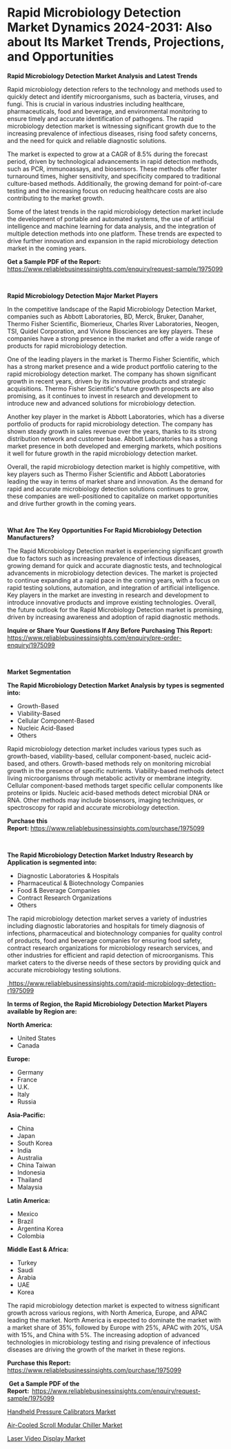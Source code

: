 <p><h1>Rapid Microbiology Detection Market Dynamics 2024-2031: Also about Its Market Trends, Projections, and Opportunities</h1></p><p><strong>Rapid Microbiology Detection Market Analysis and Latest Trends</strong></p>
<p><p>Rapid microbiology detection refers to the technology and methods used to quickly detect and identify microorganisms, such as bacteria, viruses, and fungi. This is crucial in various industries including healthcare, pharmaceuticals, food and beverage, and environmental monitoring to ensure timely and accurate identification of pathogens. The rapid microbiology detection market is witnessing significant growth due to the increasing prevalence of infectious diseases, rising food safety concerns, and the need for quick and reliable diagnostic solutions.</p><p>The market is expected to grow at a CAGR of 8.5% during the forecast period, driven by technological advancements in rapid detection methods, such as PCR, immunoassays, and biosensors. These methods offer faster turnaround times, higher sensitivity, and specificity compared to traditional culture-based methods. Additionally, the growing demand for point-of-care testing and the increasing focus on reducing healthcare costs are also contributing to the market growth.</p><p>Some of the latest trends in the rapid microbiology detection market include the development of portable and automated systems, the use of artificial intelligence and machine learning for data analysis, and the integration of multiple detection methods into one platform. These trends are expected to drive further innovation and expansion in the rapid microbiology detection market in the coming years.</p></p>
<p><strong>Get a Sample PDF of the Report:&nbsp;</strong> <a href="https://www.reliablebusinessinsights.com/enquiry/request-sample/1975099">https://www.reliablebusinessinsights.com/enquiry/request-sample/1975099</a></p>
<p>&nbsp;</p>
<p><strong>Rapid Microbiology Detection Major Market Players</strong></p>
<p><p>In the competitive landscape of the Rapid Microbiology Detection Market, companies such as Abbott Laboratories, BD, Merck, Bruker, Danaher, Thermo Fisher Scientific, Biomerieux, Charles River Laboratories, Neogen, TSI, Quidel Corporation, and Vivione Biosciences are key players. These companies have a strong presence in the market and offer a wide range of products for rapid microbiology detection.</p><p>One of the leading players in the market is Thermo Fisher Scientific, which has a strong market presence and a wide product portfolio catering to the rapid microbiology detection market. The company has shown significant growth in recent years, driven by its innovative products and strategic acquisitions. Thermo Fisher Scientific's future growth prospects are also promising, as it continues to invest in research and development to introduce new and advanced solutions for microbiology detection.</p><p>Another key player in the market is Abbott Laboratories, which has a diverse portfolio of products for rapid microbiology detection. The company has shown steady growth in sales revenue over the years, thanks to its strong distribution network and customer base. Abbott Laboratories has a strong market presence in both developed and emerging markets, which positions it well for future growth in the rapid microbiology detection market.</p><p>Overall, the rapid microbiology detection market is highly competitive, with key players such as Thermo Fisher Scientific and Abbott Laboratories leading the way in terms of market share and innovation. As the demand for rapid and accurate microbiology detection solutions continues to grow, these companies are well-positioned to capitalize on market opportunities and drive further growth in the coming years.</p></p>
<p>&nbsp;</p>
<p><strong>What Are The Key Opportunities For Rapid Microbiology Detection Manufacturers?</strong></p>
<p><p>The Rapid Microbiology Detection market is experiencing significant growth due to factors such as increasing prevalence of infectious diseases, growing demand for quick and accurate diagnostic tests, and technological advancements in microbiology detection devices. The market is projected to continue expanding at a rapid pace in the coming years, with a focus on rapid testing solutions, automation, and integration of artificial intelligence. Key players in the market are investing in research and development to introduce innovative products and improve existing technologies. Overall, the future outlook for the Rapid Microbiology Detection market is promising, driven by increasing awareness and adoption of rapid diagnostic methods.</p></p>
<p><strong>Inquire or Share Your Questions If Any Before Purchasing This Report:</strong> <a href="https://www.reliablebusinessinsights.com/enquiry/pre-order-enquiry/1975099">https://www.reliablebusinessinsights.com/enquiry/pre-order-enquiry/1975099</a></p>
<p>&nbsp;</p>
<p><strong>Market Segmentation</strong></p>
<p><strong>The Rapid Microbiology Detection Market Analysis by types is segmented into:</strong></p>
<p><ul><li>Growth-Based</li><li>Viability-Based</li><li>Cellular Component-Based</li><li>Nucleic Acid-Based</li><li>Others</li></ul></p>
<p><p>Rapid microbiology detection market includes various types such as growth-based, viability-based, cellular component-based, nucleic acid-based, and others. Growth-based methods rely on monitoring microbial growth in the presence of specific nutrients. Viability-based methods detect living microorganisms through metabolic activity or membrane integrity. Cellular component-based methods target specific cellular components like proteins or lipids. Nucleic acid-based methods detect microbial DNA or RNA. Other methods may include biosensors, imaging techniques, or spectroscopy for rapid and accurate microbiology detection.</p></p>
<p><strong>Purchase this Report:&nbsp;</strong><a href="https://www.reliablebusinessinsights.com/purchase/1975099">https://www.reliablebusinessinsights.com/purchase/1975099</a></p>
<p>&nbsp;</p>
<p><strong>The Rapid Microbiology Detection Market Industry Research by Application is segmented into:</strong></p>
<p><ul><li>Diagnostic Laboratories & Hospitals</li><li>Pharmaceutical & Biotechnology Companies</li><li>Food & Beverage Companies</li><li>Contract Research Organizations</li><li>Others</li></ul></p>
<p><p>The rapid microbiology detection market serves a variety of industries including diagnostic laboratories and hospitals for timely diagnosis of infections, pharmaceutical and biotechnology companies for quality control of products, food and beverage companies for ensuring food safety, contract research organizations for microbiology research services, and other industries for efficient and rapid detection of microorganisms. This market caters to the diverse needs of these sectors by providing quick and accurate microbiology testing solutions.</p></p>
<p><a href="https://www.reliablebusinessinsights.com/rapid-microbiology-detection-r1975099">&nbsp;https://www.reliablebusinessinsights.com/rapid-microbiology-detection-r1975099</a></p>
<p><strong>In terms of Region, the Rapid Microbiology Detection Market Players available by Region are:</strong></p>
<p>
    <p> <strong> North America: </strong>
        <ul>
            <li>United States</li>
            <li>Canada</li>
        </ul>
        </p> 
    <p> <strong> Europe: </strong>
        <ul>
            <li>Germany</li>
            <li>France</li>
            <li>U.K.</li>
            <li>Italy</li>
            <li>Russia</li>
        </ul>
        </p> 
    <p> <strong> Asia-Pacific: </strong>
        <ul>
            <li>China</li>
            <li>Japan</li>
            <li>South Korea</li>
            <li>India</li>
            <li>Australia</li>
            <li>China Taiwan</li>
            <li>Indonesia</li>
            <li>Thailand</li>
            <li>Malaysia</li>
        </ul>
        </p> 
    <p> <strong> Latin America: </strong>
        <ul>
            <li>Mexico</li>
            <li>Brazil</li>
            <li>Argentina Korea</li>
            <li>Colombia</li>
        </ul>
        </p> 
    <p> <strong> Middle East & Africa: </strong>
        <ul>
            <li>Turkey</li>
            <li>Saudi</li>
            <li>Arabia</li>
            <li>UAE</li>
            <li>Korea</li>
        </ul>
    </p>
    </p>
<p><p>The rapid microbiology detection market is expected to witness significant growth across various regions, with North America, Europe, and APAC leading the market. North America is expected to dominate the market with a market share of 35%, followed by Europe with 25%, APAC with 20%, USA with 15%, and China with 5%. The increasing adoption of advanced technologies in microbiology testing and rising prevalence of infectious diseases are driving the growth of the market in these regions.</p></p>
<p><strong>Purchase this Report: </strong><a href="https://www.reliablebusinessinsights.com/purchase/1975099">https://www.reliablebusinessinsights.com/purchase/1975099</a></p>
<p>&nbsp;<strong>Get a Sample PDF of the Report:&nbsp;&nbsp;</strong><a href="https://www.reliablebusinessinsights.com/enquiry/request-sample/1975099">https://www.reliablebusinessinsights.com/enquiry/request-sample/1975099</a></p>
<p><strong></strong></p>
<p><p><a href="https://github.com/ofpaqrof92/Market-Research-Report-List-1/blob/main/handheld-pressure-calibrators-market.md">Handheld Pressure Calibrators Market</a></p><p><a href="https://github.com/HowardDelgaXXfnf/Market-Research-Report-List-1/blob/main/air-cooled-scroll-modular-chiller-market.md">Air-Cooled Scroll Modular Chiller Market</a></p><p><a href="https://github.com/tusomamen9/Market-Research-Report-List-1/blob/main/laser-video-display-market.md">Laser Video Display Market</a></p></p>